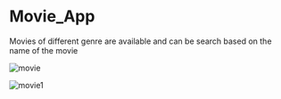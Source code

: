 # Movie_App
Movies of different genre are available and can be search based on the name of the movie

![movie](https://user-images.githubusercontent.com/93419962/153701107-29119510-5be3-4629-be00-099526a076ac.png)



![movie1](https://user-images.githubusercontent.com/93419962/153701242-d0391617-ff50-4b06-b58e-a78a6f8ba12f.PNG)
